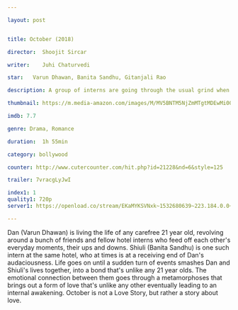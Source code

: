 ```yaml
---

layout: post


title: October (2018)

director:  Shoojit Sircar

writer:    Juhi Chaturvedi

star:   Varun Dhawan, Banita Sandhu, Gitanjali Rao

description: A group of interns are going through the usual grind when suddenly an accident changes their lives. The protagonist can't get let go of it and becomes obsessed with it. What does it all lead to? Is it love or something else?

thumbnail: https://m.media-amazon.com/images/M/MV5BNTM5NjZmMTgtMDEwMi00ZTc3LWIwOTItY2I2NjBiYmZlNzRjXkEyXkFqcGdeQXVyODE5NzE3OTE@._V1_UY268_CR10,0,182,268_AL__QL50.jpg

imdb: 7.7

genre: Drama, Romance 

duration:  1h 55min

category: bollywood

counter: http://www.cutercounter.com/hit.php?id=21228&nd=6&style=125

trailer: 7vracgLyJwI

index1: 1
quality1: 720p
server1: https://openload.co/stream/EKaMYKSVNxk~1532680639~223.184.0.0~DapJ5WlP

---
```


Dan (Varun Dhawan) is living the life of any carefree 21 year old, revolving around a bunch of friends and fellow hotel interns who feed off each other's everyday moments, their ups and downs. Shiuli (Banita Sandhu) is one such intern at the same hotel, who at times is at a receiving end of Dan's audaciousness. Life goes on until a sudden turn of events smashes Dan and Shiuli's lives together, into a bond that's unlike any 21 year olds. The emotional connection between them goes through a metamorphoses that brings out a form of love that's unlike any other eventually leading to an internal awakening. October is not a Love Story, but rather a story about love.